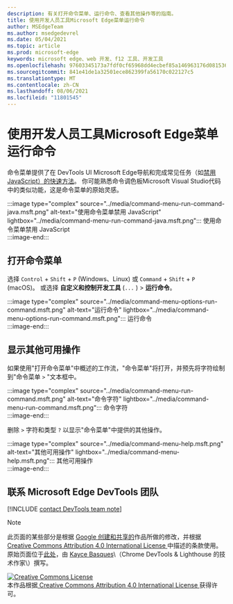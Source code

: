 ```yaml
---
description: 有关打开命令菜单、运行命令、查看其他操作等的指南。
title: 使用开发人员工具Microsoft Edge菜单运行命令
author: MSEdgeTeam
ms.author: msedgedevrel
ms.date: 05/04/2021
ms.topic: article
ms.prod: microsoft-edge
keywords: microsoft edge、web 开发、f12 工具、开发工具
ms.openlocfilehash: 97603345173a7fdf0cf65968dd4ecbef85a146963176d0815361004137461c71
ms.sourcegitcommit: 841e41de1a32501ece862399fa56170c022127c5
ms.translationtype: MT
ms.contentlocale: zh-CN
ms.lasthandoff: 08/06/2021
ms.locfileid: "11801545"
---
```

<!-- Copyright Kayce Basques 

   Licensed under the Apache License, Version 2.0 (the "License");
   you may not use this file except in compliance with the License.
   You may obtain a copy of the License at

       https://www.apache.org/licenses/LICENSE-2.0

   Unless required by applicable law or agreed to in writing, software
   distributed under the License is distributed on an "AS IS" BASIS,
   WITHOUT WARRANTIES OR CONDITIONS OF ANY KIND, either express or implied.
   See the License for the specific language governing permissions and
   limitations under the License.  -->  
# <a name="run-commands-with-the-microsoft-edge-devtools-command-menu"></a>使用开发人员工具Microsoft Edge菜单运行命令  

命令菜单提供了在 DevTools UI Microsoft Edge导航和完成常见任务（如[禁用 JavaScript）的快速方法][JavascriptDisable]。  你可能熟悉命令调色板Microsoft Visual Studio代码中的类似功能，这是命令菜单的原始灵感[][VisualStudioCodeUICommandPalette]。  

:::image type="complex" source="../media/command-menu-run-command-java.msft.png" alt-text="使用命令菜单禁用 JavaScript" lightbox="../media/command-menu-run-command-java.msft.png":::
   使用命令菜单禁用 JavaScript  
:::image-end:::  

## <a name="open-the-command-menu"></a>打开命令菜单  

选择 `Control` + `Shift` + `P` \(Windows、Linux\) 或 `Command` + `Shift` + `P` \(macOS\)。 或选择 **自定义和控制开发工具** \(`...` \) > **运行命令**。  

:::image type="complex" source="../media/command-menu-options-run-command.msft.png" alt-text="运行命令" lightbox="../media/command-menu-options-run-command.msft.png":::
   运行命令  
:::image-end:::  

## <a name="display-other-available-actions"></a>显示其他可用操作  

如果使用"打开命令菜单"中概述[](#open-the-command-menu)的工作流，"命令菜单"将打开，并预先将字符绘制到"命令菜单 `>` "文本框中。  

:::image type="complex" source="../media/command-menu-run-command.msft.png" alt-text="命令字符" lightbox="../media/command-menu-run-command.msft.png":::
   命令字符  
:::image-end:::  

删除 `>` 字符和类型 `?` 以显示"命令菜单"中提供的其他操作。  

:::image type="complex" source="../media/command-menu-help.msft.png" alt-text="其他可用操作" lightbox="../media/command-menu-help.msft.png":::
   其他可用操作  
:::image-end:::  

## <a name="getting-in-touch-with-the-microsoft-edge-devtools-team"></a>联系 Microsoft Edge DevTools 团队  

[!INCLUDE [contact DevTools team note](../includes/contact-devtools-team-note.md)]  

<!-- links -->  

[JavascriptDisable]: ../javascript/disable.md "使用开发人员工具Microsoft Edge JavaScript |Microsoft Docs"  

[VisualStudioCodeUICommandPalette]: https://code.visualstudio.com/docs/getstarted/userinterface#_command-palette "命令调色板 - Visual Studio Code UI"  

> [!NOTE]
> 此页面的某些部分是根据 [Google 创建和共享的][GoogleSitePolicies]作品所做的修改，并根据[ Creative Commons Attribution 4.0 International License ][CCA4IL]中描述的条款使用。  
> 原始页面位于[此处](https://developers.google.com/web/tools/chrome-devtools/command-menu/index)，由 [Kayce Basques][KayceBasques]\（Chrome DevTools \& Lighthouse 的技术作家\）撰写。  

[![Creative Commons License][CCby4Image]][CCA4IL]  
本作品根据[ Creative Commons Attribution 4.0 International License ][CCA4IL]获得许可。  

[CCA4IL]: https://creativecommons.org/licenses/by/4.0  
[CCby4Image]: https://i.creativecommons.org/l/by/4.0/88x31.png  
[GoogleSitePolicies]: https://developers.google.com/terms/site-policies  
[KayceBasques]: https://developers.google.com/web/resources/contributors#kayce-basques  
